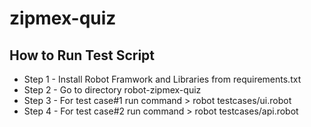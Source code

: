# zipmex-quiz
## How to Run Test Script
- Step 1 - Install Robot Framwork and Libraries from requirements.txt
- Step 2 - Go to directory robot-zipmex-quiz
- Step 3 - For test case#1 run command > robot testcases/ui.robot
- Step 4 - For test case#2 run command > robot testcases/api.robot
